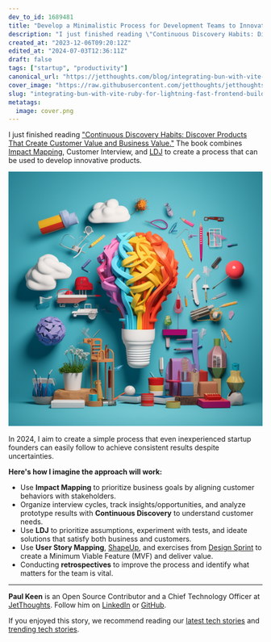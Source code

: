 ```yaml
---
dev_to_id: 1689481
title: "Develop a Minimalistic Process for Development Teams to Innovate"
description: "I just finished reading \"Continuous Discovery Habits: Discover Products That Create Customer Value..."
created_at: "2023-12-06T09:20:12Z"
edited_at: "2024-07-03T12:36:11Z"
draft: false
tags: ["startup", "productivity"]
canonical_url: "https://jetthoughts.com/blog/integrating-bun-with-vite-ruby-for-lightning-fast-frontend-builds-startup-productivity/"
cover_image: "https://raw.githubusercontent.com/jetthoughts/jetthoughts.github.io/master/content/blog/integrating-bun-with-vite-ruby-for-lightning-fast-frontend-builds-startup-productivity/cover.png"
slug: "integrating-bun-with-vite-ruby-for-lightning-fast-frontend-builds-startup-productivity"
metatags:
  image: cover.png
---
```

I just finished reading ["Continuous Discovery Habits: Discover Products That Create Customer Value and Business Value."](https://www.goodreads.com/book/show/58046715-continuous-discovery-habits?ref=rae_0) The book combines [Impact Mapping](https://www.impactmapping.org/), Customer Interview, and [LDJ](https://go.ajsmart.com/ldj) to create a process that can be used to develop innovative products.

![fun and colourful image denoting ideation and brand strategy](file_0.png)

In 2024, I aim to create a simple process that even inexperienced startup founders can easily follow to achieve consistent results despite uncertainties.

**Here's how I imagine the approach will work:**

- Use **Impact Mapping** to prioritize business goals by aligning customer behaviors with stakeholders.
- Organize interview cycles, track insights/opportunities, and analyze prototype results with **Continuous Discovery** to understand customer needs.
- Use **LDJ** to prioritize assumptions, experiment with tests, and ideate solutions that satisfy both business and customers.
- Use **User Story Mapping**, [ShapeUp](https://basecamp.com/shapeup), and exercises from [Design Sprint](https://www.ajsmart.com/how-to-design-sprint) to create a Minimum Viable Feature (MVF) and deliver value.
- Conducting **retrospectives** to improve the process and identify what matters for the team is vital.

---

**Paul Keen** is an Open Source Contributor and a Chief Technology Officer at [JetThoughts](https://www.jetthoughts.com). Follow him on [LinkedIn](https://www.linkedin.com/in/paul-keen/) or [GitHub](https://github.com/pftg).

If you enjoyed this story, we recommend reading our [latest tech stories](https://jtway.co/latest) and [trending tech stories](https://jtway.co/trending).
